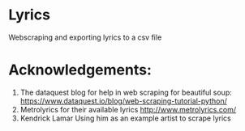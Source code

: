 # Lyrics
Webscraping and exporting lyrics to a csv file

# Acknowledgements:
1. The dataquest blog for help in web scraping for beautiful soup:
https://www.dataquest.io/blog/web-scraping-tutorial-python/
2. Metrolyrics for their available lyrics 
http://www.metrolyrics.com/
3. Kendrick Lamar
Using him as an example artist to scrape lyrics 

